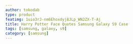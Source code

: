```yaml
---
author: tokodab
type: product
featimg: 1uio3rJ-nm6Ehoxdyj8JLp_WN2ZX-T-Aj
title: Harry Potter Face Quotes Samsung Galaxy S9 Case
tags: [samsung, galaxy, s9]
category: [samsung]
---
```

